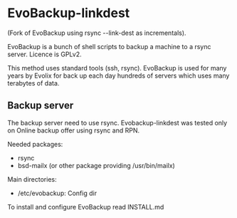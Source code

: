 EvoBackup-linkdest
=========

(Fork of EvoBackup using rsync --link-dest as incrementals).

EvoBackup is a bunch of shell scripts to backup a machine to a rsync server.
Licence is GPLv2.

This method uses standard tools (ssh, rsync). EvoBackup is used for
many years by Evolix for back up each day hundreds of servers which uses many
terabytes of data.

Backup server
-------------

The backup server need to use rsync. Evobackup-linkdest was tested only on
Online backup offer using rsync and RPN.

Needed packages:

* rsync
* bsd-mailx (or other package providing /usr/bin/mailx)

Main directories:

* /etc/evobackup: Config dir

To install and configure EvoBackup read INSTALL.md